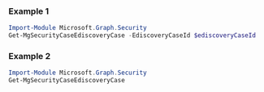 ### Example 1
``` powershell
Import-Module Microsoft.Graph.Security
Get-MgSecurityCaseEdiscoveryCase -EdiscoveryCaseId $ediscoveryCaseId
```
### Example 2
``` powershell
Import-Module Microsoft.Graph.Security
Get-MgSecurityCaseEdiscoveryCase
```
